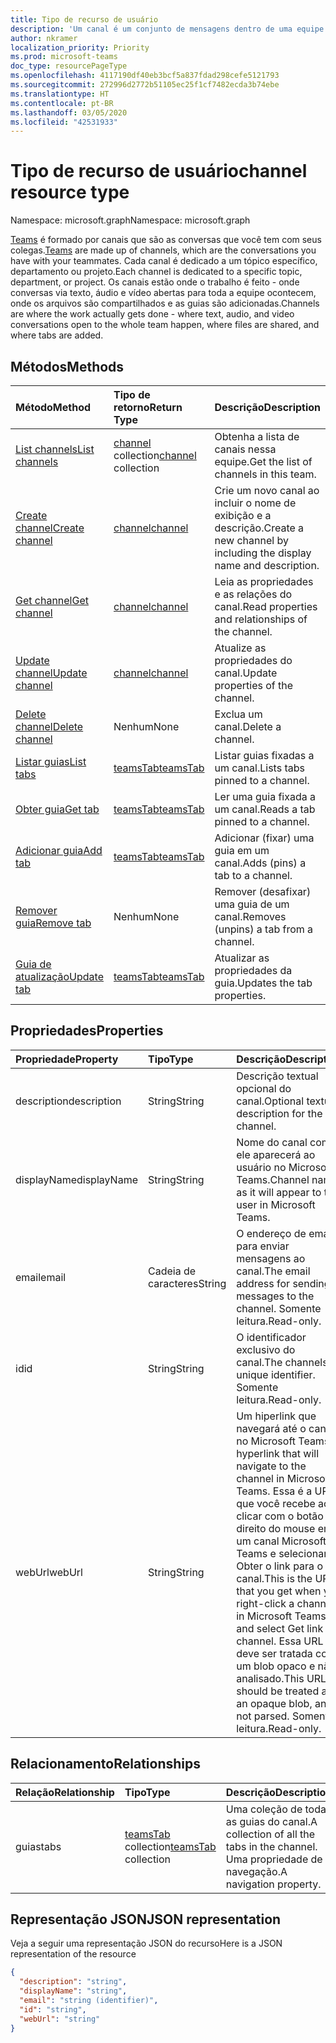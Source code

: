 ```yaml
---
title: Tipo de recurso de usuário
description: 'Um canal é um conjunto de mensagens dentro de uma equipe. '
author: nkramer
localization_priority: Priority
ms.prod: microsoft-teams
doc_type: resourcePageType
ms.openlocfilehash: 4117190df40eb3bcf5a837fdad298cefe5121793
ms.sourcegitcommit: 272996d2772b51105ec25f1cf7482ecda3b74ebe
ms.translationtype: HT
ms.contentlocale: pt-BR
ms.lasthandoff: 03/05/2020
ms.locfileid: "42531933"
---
```

# <a name="channel-resource-type"></a><span data-ttu-id="eb93c-103">Tipo de recurso de usuário</span><span class="sxs-lookup"><span data-stu-id="eb93c-103">channel resource type</span></span>

<span data-ttu-id="eb93c-104">Namespace: microsoft.graph</span><span class="sxs-lookup"><span data-stu-id="eb93c-104">Namespace: microsoft.graph</span></span>

<span data-ttu-id="eb93c-105">[Teams](../resources/team.md) é formado por canais que são as conversas que você tem com seus colegas.</span><span class="sxs-lookup"><span data-stu-id="eb93c-105">[Teams](../resources/team.md) are made up of channels, which are the conversations you have with your teammates.</span></span> <span data-ttu-id="eb93c-106">Cada canal é dedicado a um tópico específico, departamento ou projeto.</span><span class="sxs-lookup"><span data-stu-id="eb93c-106">Each channel is dedicated to a specific topic, department, or project.</span></span>
<span data-ttu-id="eb93c-107">Os canais estão onde o trabalho é feito - onde conversas via texto, áudio e vídeo abertas para toda a equipe ocontecem, onde os arquivos são compartilhados e as guias são adicionadas.</span><span class="sxs-lookup"><span data-stu-id="eb93c-107">Channels are where the work actually gets done - where text, audio, and video conversations open to the whole team happen, where files are shared, and where tabs are added.</span></span>

## <a name="methods"></a><span data-ttu-id="eb93c-108">Métodos</span><span class="sxs-lookup"><span data-stu-id="eb93c-108">Methods</span></span>

| <span data-ttu-id="eb93c-109">Método</span><span class="sxs-lookup"><span data-stu-id="eb93c-109">Method</span></span>       | <span data-ttu-id="eb93c-110">Tipo de retorno</span><span class="sxs-lookup"><span data-stu-id="eb93c-110">Return Type</span></span>  |<span data-ttu-id="eb93c-111">Descrição</span><span class="sxs-lookup"><span data-stu-id="eb93c-111">Description</span></span>|
|:---------------|:--------|:----------|
|[<span data-ttu-id="eb93c-112">List channels</span><span class="sxs-lookup"><span data-stu-id="eb93c-112">List channels</span></span>](../api/channel-list.md) | <span data-ttu-id="eb93c-113">[channel](channel.md) collection</span><span class="sxs-lookup"><span data-stu-id="eb93c-113">[channel](channel.md) collection</span></span> | <span data-ttu-id="eb93c-114">Obtenha a lista de canais nessa equipe.</span><span class="sxs-lookup"><span data-stu-id="eb93c-114">Get the list of channels in this team.</span></span>|
|[<span data-ttu-id="eb93c-115">Create channel</span><span class="sxs-lookup"><span data-stu-id="eb93c-115">Create channel</span></span>](../api/channel-post.md) | [<span data-ttu-id="eb93c-116">channel</span><span class="sxs-lookup"><span data-stu-id="eb93c-116">channel</span></span>](channel.md) | <span data-ttu-id="eb93c-117">Crie um novo canal ao incluir o nome de exibição e a descrição.</span><span class="sxs-lookup"><span data-stu-id="eb93c-117">Create a new channel by including the display name and description.</span></span>|
|[<span data-ttu-id="eb93c-118">Get channel</span><span class="sxs-lookup"><span data-stu-id="eb93c-118">Get channel</span></span>](../api/channel-get.md) | [<span data-ttu-id="eb93c-119">channel</span><span class="sxs-lookup"><span data-stu-id="eb93c-119">channel</span></span>](channel.md) | <span data-ttu-id="eb93c-120">Leia as propriedades e as relações do canal.</span><span class="sxs-lookup"><span data-stu-id="eb93c-120">Read properties and relationships of the channel.</span></span>|
|[<span data-ttu-id="eb93c-121">Update channel</span><span class="sxs-lookup"><span data-stu-id="eb93c-121">Update channel</span></span>](../api/channel-patch.md) | [<span data-ttu-id="eb93c-122">channel</span><span class="sxs-lookup"><span data-stu-id="eb93c-122">channel</span></span>](channel.md) | <span data-ttu-id="eb93c-123">Atualize as propriedades do canal.</span><span class="sxs-lookup"><span data-stu-id="eb93c-123">Update properties of the channel.</span></span>|
|[<span data-ttu-id="eb93c-124">Delete channel</span><span class="sxs-lookup"><span data-stu-id="eb93c-124">Delete channel</span></span>](../api/channel-delete.md) | <span data-ttu-id="eb93c-125">Nenhum</span><span class="sxs-lookup"><span data-stu-id="eb93c-125">None</span></span> | <span data-ttu-id="eb93c-126">Exclua um canal.</span><span class="sxs-lookup"><span data-stu-id="eb93c-126">Delete a channel.</span></span>|
|[<span data-ttu-id="eb93c-127">Listar guias</span><span class="sxs-lookup"><span data-stu-id="eb93c-127">List tabs</span></span>](../api/teamstab-list.md) | [<span data-ttu-id="eb93c-128">teamsTab</span><span class="sxs-lookup"><span data-stu-id="eb93c-128">teamsTab</span></span>](teamstab.md) | <span data-ttu-id="eb93c-129">Listar guias fixadas a um canal.</span><span class="sxs-lookup"><span data-stu-id="eb93c-129">Lists tabs pinned to a channel.</span></span>|
|[<span data-ttu-id="eb93c-130">Obter guia</span><span class="sxs-lookup"><span data-stu-id="eb93c-130">Get tab</span></span>](../api/teamstab-get.md) | [<span data-ttu-id="eb93c-131">teamsTab</span><span class="sxs-lookup"><span data-stu-id="eb93c-131">teamsTab</span></span>](teamstab.md) | <span data-ttu-id="eb93c-132">Ler uma guia fixada a um canal.</span><span class="sxs-lookup"><span data-stu-id="eb93c-132">Reads a tab pinned to a channel.</span></span>|
|[<span data-ttu-id="eb93c-133">Adicionar guia</span><span class="sxs-lookup"><span data-stu-id="eb93c-133">Add tab</span></span>](../api/teamstab-add.md) | [<span data-ttu-id="eb93c-134">teamsTab</span><span class="sxs-lookup"><span data-stu-id="eb93c-134">teamsTab</span></span>](teamstab.md) | <span data-ttu-id="eb93c-135">Adicionar (fixar) uma guia em um canal.</span><span class="sxs-lookup"><span data-stu-id="eb93c-135">Adds (pins) a tab to a channel.</span></span>|
|[<span data-ttu-id="eb93c-136">Remover guia</span><span class="sxs-lookup"><span data-stu-id="eb93c-136">Remove tab</span></span>](../api/teamstab-delete.md) | <span data-ttu-id="eb93c-137">Nenhum</span><span class="sxs-lookup"><span data-stu-id="eb93c-137">None</span></span> | <span data-ttu-id="eb93c-138">Remover (desafixar) uma guia de um canal.</span><span class="sxs-lookup"><span data-stu-id="eb93c-138">Removes (unpins) a tab from a channel.</span></span>|
|[<span data-ttu-id="eb93c-139">Guia de atualização</span><span class="sxs-lookup"><span data-stu-id="eb93c-139">Update tab</span></span>](../api/teamstab-update.md) | [<span data-ttu-id="eb93c-140">teamsTab</span><span class="sxs-lookup"><span data-stu-id="eb93c-140">teamsTab</span></span>](teamstab.md) | <span data-ttu-id="eb93c-141">Atualizar as propriedades da guia.</span><span class="sxs-lookup"><span data-stu-id="eb93c-141">Updates the tab properties.</span></span>|

## <a name="properties"></a><span data-ttu-id="eb93c-142">Propriedades</span><span class="sxs-lookup"><span data-stu-id="eb93c-142">Properties</span></span>
| <span data-ttu-id="eb93c-143">Propriedade</span><span class="sxs-lookup"><span data-stu-id="eb93c-143">Property</span></span>     | <span data-ttu-id="eb93c-144">Tipo</span><span class="sxs-lookup"><span data-stu-id="eb93c-144">Type</span></span>   |<span data-ttu-id="eb93c-145">Descrição</span><span class="sxs-lookup"><span data-stu-id="eb93c-145">Description</span></span>|
|:---------------|:--------|:----------|
|<span data-ttu-id="eb93c-146">description</span><span class="sxs-lookup"><span data-stu-id="eb93c-146">description</span></span>|<span data-ttu-id="eb93c-147">String</span><span class="sxs-lookup"><span data-stu-id="eb93c-147">String</span></span>|<span data-ttu-id="eb93c-148">Descrição textual opcional do canal.</span><span class="sxs-lookup"><span data-stu-id="eb93c-148">Optional textual description for the channel.</span></span>|
|<span data-ttu-id="eb93c-149">displayName</span><span class="sxs-lookup"><span data-stu-id="eb93c-149">displayName</span></span>|<span data-ttu-id="eb93c-150">String</span><span class="sxs-lookup"><span data-stu-id="eb93c-150">String</span></span>|<span data-ttu-id="eb93c-151">Nome do canal como ele aparecerá ao usuário no Microsoft Teams.</span><span class="sxs-lookup"><span data-stu-id="eb93c-151">Channel name as it will appear to the user in Microsoft Teams.</span></span>|
|<span data-ttu-id="eb93c-152">email</span><span class="sxs-lookup"><span data-stu-id="eb93c-152">email</span></span>|<span data-ttu-id="eb93c-153">Cadeia de caracteres</span><span class="sxs-lookup"><span data-stu-id="eb93c-153">String</span></span>| <span data-ttu-id="eb93c-154">O endereço de email para enviar mensagens ao canal.</span><span class="sxs-lookup"><span data-stu-id="eb93c-154">The email address for sending messages to the channel.</span></span> <span data-ttu-id="eb93c-155">Somente leitura.</span><span class="sxs-lookup"><span data-stu-id="eb93c-155">Read-only.</span></span>|
|<span data-ttu-id="eb93c-156">id</span><span class="sxs-lookup"><span data-stu-id="eb93c-156">id</span></span>|<span data-ttu-id="eb93c-157">String</span><span class="sxs-lookup"><span data-stu-id="eb93c-157">String</span></span>|<span data-ttu-id="eb93c-158">O identificador exclusivo do canal.</span><span class="sxs-lookup"><span data-stu-id="eb93c-158">The channels's unique identifier.</span></span> <span data-ttu-id="eb93c-159">Somente leitura.</span><span class="sxs-lookup"><span data-stu-id="eb93c-159">Read-only.</span></span>|
|<span data-ttu-id="eb93c-160">webUrl</span><span class="sxs-lookup"><span data-stu-id="eb93c-160">webUrl</span></span>|<span data-ttu-id="eb93c-161">String</span><span class="sxs-lookup"><span data-stu-id="eb93c-161">String</span></span>|<span data-ttu-id="eb93c-162">Um hiperlink que navegará até o canal no Microsoft Teams.</span><span class="sxs-lookup"><span data-stu-id="eb93c-162">A hyperlink that will navigate to the channel in Microsoft Teams.</span></span> <span data-ttu-id="eb93c-163">Essa é a URL que você recebe ao clicar com o botão direito do mouse em um canal Microsoft Teams e selecionar Obter o link para o canal.</span><span class="sxs-lookup"><span data-stu-id="eb93c-163">This is the URL that you get when you right-click a channel in Microsoft Teams and select Get link to channel.</span></span> <span data-ttu-id="eb93c-164">Essa URL deve ser tratada como um blob opaco e não analisado.</span><span class="sxs-lookup"><span data-stu-id="eb93c-164">This URL should be treated as an opaque blob, and not parsed.</span></span> <span data-ttu-id="eb93c-165">Somente leitura.</span><span class="sxs-lookup"><span data-stu-id="eb93c-165">Read-only.</span></span>|

## <a name="relationships"></a><span data-ttu-id="eb93c-166">Relacionamento</span><span class="sxs-lookup"><span data-stu-id="eb93c-166">Relationships</span></span>
| <span data-ttu-id="eb93c-167">Relação</span><span class="sxs-lookup"><span data-stu-id="eb93c-167">Relationship</span></span> | <span data-ttu-id="eb93c-168">Tipo</span><span class="sxs-lookup"><span data-stu-id="eb93c-168">Type</span></span>   |<span data-ttu-id="eb93c-169">Descrição</span><span class="sxs-lookup"><span data-stu-id="eb93c-169">Description</span></span>|
|:---------------|:--------|:----------|
|<span data-ttu-id="eb93c-170">guias</span><span class="sxs-lookup"><span data-stu-id="eb93c-170">tabs</span></span>|<span data-ttu-id="eb93c-171">[teamsTab](../resources/teamstab.md) collection</span><span class="sxs-lookup"><span data-stu-id="eb93c-171">[teamsTab](../resources/teamstab.md) collection</span></span>|<span data-ttu-id="eb93c-172">Uma coleção de todas as guias do canal.</span><span class="sxs-lookup"><span data-stu-id="eb93c-172">A collection of all the tabs in the channel.</span></span> <span data-ttu-id="eb93c-173">Uma propriedade de navegação.</span><span class="sxs-lookup"><span data-stu-id="eb93c-173">A navigation property.</span></span>|


## <a name="json-representation"></a><span data-ttu-id="eb93c-174">Representação JSON</span><span class="sxs-lookup"><span data-stu-id="eb93c-174">JSON representation</span></span>

<span data-ttu-id="eb93c-175">Veja a seguir uma representação JSON do recurso</span><span class="sxs-lookup"><span data-stu-id="eb93c-175">Here is a JSON representation of the resource</span></span>

<!-- {
  "blockType": "resource",
  "keyProperty": "id",
  "@odata.type": "microsoft.graph.channel"
}-->

```json
{
  "description": "string",
  "displayName": "string",
  "email": "string (identifier)",
  "id": "string",
  "webUrl": "string"
}

```


<!-- uuid: 8fcb5dbc-d5aa-4681-8e31-b001d5168d79
2015-10-25 14:57:30 UTC -->
<!-- {
  "type": "#page.annotation",
  "description": "channel resource",
  "keywords": "",
  "section": "documentation",
  "tocPath": ""
}-->
